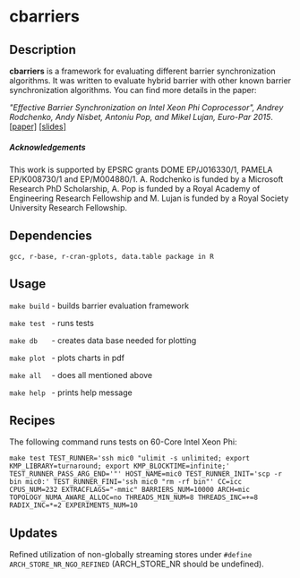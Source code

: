 cbarriers
=========

Description
-----------
**cbarriers** is a framework for evaluating different barrier synchronization
algorithms. It was written to evaluate hybrid barrier with other known
barrier synchronization algorithms. You can find more details in the paper:

*"Effective Barrier Synchronization on Intel Xeon Phi Coprocessor",
Andrey Rodchenko, Andy Nisbet, Antoniu Pop, and Mikel Lujan, Euro-Par 2015*. [[paper]](https://www.research.manchester.ac.uk/portal/files/48218868/FULL_TEXT.PDF) [[slides]](http://apt.cs.manchester.ac.uk/people/arodchenko/Effective_Barrier_Synchronization_on_Intel_Xeon_Phi_Coprocessor_Slides.pdf)

##### Acknowledgements
This work is supported by EPSRC grants DOME EP/J016330/1, PAMELA EP/K008730/1
and EP/M004880/1. A. Rodchenko is funded by a Microsoft Research PhD
Scholarship, A. Pop is funded by a Royal Academy of Engineering Research
Fellowship and M. Lujan is funded by a Royal Society University Research
Fellowship.

Dependencies
-----
`gcc, r-base, r-cran-gplots, data.table package in R`

Usage
-----
`make build` - builds barrier evaluation framework

`make test ` - runs tests

`make db   ` - creates data base needed for plotting

`make plot ` - plots charts in pdf

`make all  ` - does all mentioned above

`make help ` - prints help message

Recipes
--------
The following command runs tests on 60-Core Intel Xeon Phi:

`make test TEST_RUNNER='ssh mic0 "ulimit -s unlimited; export KMP_LIBRARY=turnaround; export KMP_BLOCKTIME=infinite;' TEST_RUNNER_PASS_ARG_END='"' HOST_NAME=mic0 TEST_RUNNER_INIT='scp -r bin mic0:' TEST_RUNNER_FINI='ssh mic0 "rm -rf bin"' CC=icc CPUS_NUM=232 EXTRACFLAGS="-mmic" BARRIERS_NUM=10000 ARCH=mic TOPOLOGY_NUMA_AWARE_ALLOC=no THREADS_MIN_NUM=8 THREADS_INC=+=8 RADIX_INC=*=2 EXPERIMENTS_NUM=10`


Updates
-------
Refined utilization of non-globally streaming stores under `#define ARCH_STORE_NR_NGO_REFINED` (ARCH_STORE_NR should be undefined).
